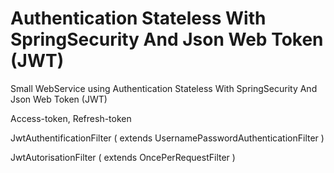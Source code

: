 # Authentication Stateless With SpringSecurity And Json Web Token (JWT)
Small WebService using Authentication Stateless With SpringSecurity And Json Web Token (JWT)


Access-token, Refresh-token 

JwtAuthentificationFilter ( extends UsernamePasswordAuthenticationFilter )

JwtAutorisationFilter     ( extends OncePerRequestFilter )
